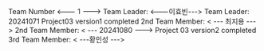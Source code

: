 Team Number <--- 1 --->
Team Leader: <---이효빈--->
Team Leader: 20241071
Project03 version1 completed
2nd Team Member: < --- 최지용 --->
2nd Team Member: < --- 20241080 --->
Project 03 version2 completed
3rd Team Member: < ---황인성 --->
